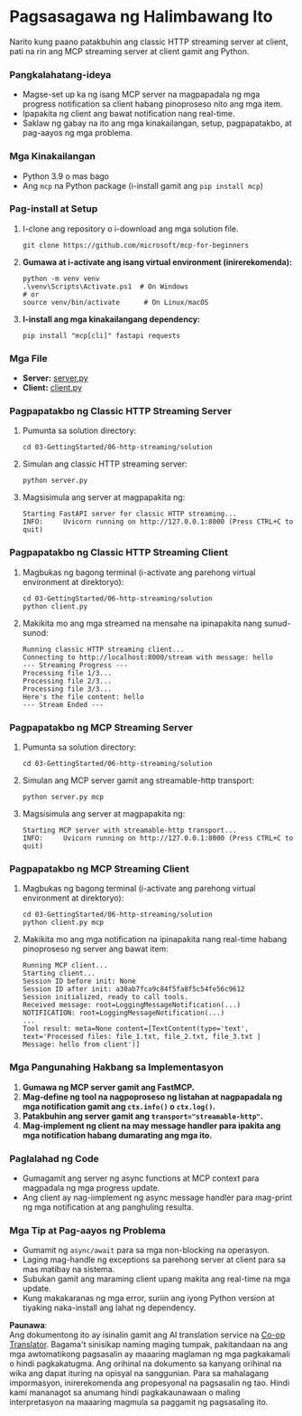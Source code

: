 <!--
CO_OP_TRANSLATOR_METADATA:
{
  "original_hash": "67ecbca6a060477ded3e13ddbeba64f7",
  "translation_date": "2025-08-18T18:28:39+00:00",
  "source_file": "03-GettingStarted/06-http-streaming/solution/python/README.md",
  "language_code": "tl"
}
-->
# Pagsasagawa ng Halimbawang Ito

Narito kung paano patakbuhin ang classic HTTP streaming server at client, pati na rin ang MCP streaming server at client gamit ang Python.

### Pangkalahatang-ideya

- Magse-set up ka ng isang MCP server na magpapadala ng mga progress notification sa client habang pinoproseso nito ang mga item.
- Ipapakita ng client ang bawat notification nang real-time.
- Saklaw ng gabay na ito ang mga kinakailangan, setup, pagpapatakbo, at pag-aayos ng mga problema.

### Mga Kinakailangan

- Python 3.9 o mas bago
- Ang `mcp` na Python package (i-install gamit ang `pip install mcp`)

### Pag-install at Setup

1. I-clone ang repository o i-download ang mga solution file.

   ```pwsh
   git clone https://github.com/microsoft/mcp-for-beginners
   ```

1. **Gumawa at i-activate ang isang virtual environment (inirerekomenda):**

   ```pwsh
   python -m venv venv
   .\venv\Scripts\Activate.ps1  # On Windows
   # or
   source venv/bin/activate      # On Linux/macOS
   ```

1. **I-install ang mga kinakailangang dependency:**

   ```pwsh
   pip install "mcp[cli]" fastapi requests
   ```

### Mga File

- **Server:** [server.py](../../../../../../03-GettingStarted/06-http-streaming/solution/python/server.py)
- **Client:** [client.py](../../../../../../03-GettingStarted/06-http-streaming/solution/python/client.py)

### Pagpapatakbo ng Classic HTTP Streaming Server

1. Pumunta sa solution directory:

   ```pwsh
   cd 03-GettingStarted/06-http-streaming/solution
   ```

2. Simulan ang classic HTTP streaming server:

   ```pwsh
   python server.py
   ```

3. Magsisimula ang server at magpapakita ng:

   ```
   Starting FastAPI server for classic HTTP streaming...
   INFO:     Uvicorn running on http://127.0.0.1:8000 (Press CTRL+C to quit)
   ```

### Pagpapatakbo ng Classic HTTP Streaming Client

1. Magbukas ng bagong terminal (i-activate ang parehong virtual environment at direktoryo):

   ```pwsh
   cd 03-GettingStarted/06-http-streaming/solution
   python client.py
   ```

2. Makikita mo ang mga streamed na mensahe na ipinapakita nang sunud-sunod:

   ```text
   Running classic HTTP streaming client...
   Connecting to http://localhost:8000/stream with message: hello
   --- Streaming Progress ---
   Processing file 1/3...
   Processing file 2/3...
   Processing file 3/3...
   Here's the file content: hello
   --- Stream Ended ---
   ```

### Pagpapatakbo ng MCP Streaming Server

1. Pumunta sa solution directory:
   ```pwsh
   cd 03-GettingStarted/06-http-streaming/solution
   ```
2. Simulan ang MCP server gamit ang streamable-http transport:
   ```pwsh
   python server.py mcp
   ```
3. Magsisimula ang server at magpapakita ng:
   ```
   Starting MCP server with streamable-http transport...
   INFO:     Uvicorn running on http://127.0.0.1:8000 (Press CTRL+C to quit)
   ```

### Pagpapatakbo ng MCP Streaming Client

1. Magbukas ng bagong terminal (i-activate ang parehong virtual environment at direktoryo):
   ```pwsh
   cd 03-GettingStarted/06-http-streaming/solution
   python client.py mcp
   ```
2. Makikita mo ang mga notification na ipinapakita nang real-time habang pinoproseso ng server ang bawat item:
   ```
   Running MCP client...
   Starting client...
   Session ID before init: None
   Session ID after init: a30ab7fca9c84f5fa8f5c54fe56c9612
   Session initialized, ready to call tools.
   Received message: root=LoggingMessageNotification(...)
   NOTIFICATION: root=LoggingMessageNotification(...)
   ...
   Tool result: meta=None content=[TextContent(type='text', text='Processed files: file_1.txt, file_2.txt, file_3.txt | Message: hello from client')]
   ```

### Mga Pangunahing Hakbang sa Implementasyon

1. **Gumawa ng MCP server gamit ang FastMCP.**
2. **Mag-define ng tool na nagpoproseso ng listahan at nagpapadala ng mga notification gamit ang `ctx.info()` o `ctx.log()`.**
3. **Patakbuhin ang server gamit ang `transport="streamable-http"`.**
4. **Mag-implement ng client na may message handler para ipakita ang mga notification habang dumarating ang mga ito.**

### Paglalahad ng Code
- Gumagamit ang server ng async functions at MCP context para magpadala ng mga progress update.
- Ang client ay nag-iimplement ng async message handler para mag-print ng mga notification at ang panghuling resulta.

### Mga Tip at Pag-aayos ng Problema

- Gumamit ng `async/await` para sa mga non-blocking na operasyon.
- Laging mag-handle ng exceptions sa parehong server at client para sa mas matibay na sistema.
- Subukan gamit ang maraming client upang makita ang real-time na mga update.
- Kung makakaranas ng mga error, suriin ang iyong Python version at tiyaking naka-install ang lahat ng dependency.

**Paunawa**:  
Ang dokumentong ito ay isinalin gamit ang AI translation service na [Co-op Translator](https://github.com/Azure/co-op-translator). Bagama't sinisikap naming maging tumpak, pakitandaan na ang mga awtomatikong pagsasalin ay maaaring maglaman ng mga pagkakamali o hindi pagkakatugma. Ang orihinal na dokumento sa kanyang orihinal na wika ang dapat ituring na opisyal na sanggunian. Para sa mahalagang impormasyon, inirerekomenda ang propesyonal na pagsasalin ng tao. Hindi kami mananagot sa anumang hindi pagkakaunawaan o maling interpretasyon na maaaring magmula sa paggamit ng pagsasaling ito.
